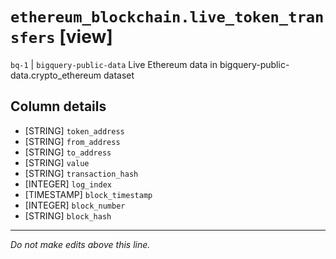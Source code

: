 # `ethereum_blockchain.live_token_transfers` [view]
`bq-1` | `bigquery-public-data`
Live Ethereum data in bigquery-public-data.crypto_ethereum dataset

## Column details
* [STRING]    `token_address`
* [STRING]    `from_address`
* [STRING]    `to_address`
* [STRING]    `value`
* [STRING]    `transaction_hash`
* [INTEGER]   `log_index`
* [TIMESTAMP] `block_timestamp`
* [INTEGER]   `block_number`
* [STRING]    `block_hash`

-------------------------------------------------------------------------------
*Do not make edits above this line.*
